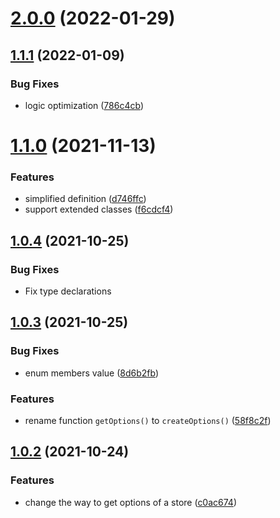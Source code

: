 # [2.0.0](https://github.com/Zolyn/pinia-class-transformer/compare/v1.1.1...v2.0.0) (2022-01-29)

## [1.1.1](https://github.com/Zolyn/pinia-store-decorators/compare/v1.1.0...v1.1.1) (2022-01-09)

### Bug Fixes

-   logic optimization ([786c4cb](https://github.com/Zolyn/pinia-store-decorators/commit/786c4cbe2ba0c224696bb435857e202f96852df8))

# [1.1.0](https://github.com/Zolyn/pinia-store-decorators/compare/v1.0.4...v1.1.0) (2021-11-13)

### Features

-   simplified definition ([d746ffc](https://github.com/Zolyn/pinia-store-decorators/commit/d746ffcca680f84b51982bd4b0fe85e71b763bc3))
-   support extended classes ([f6cdcf4](https://github.com/Zolyn/pinia-store-decorators/commit/f6cdcf49680b2aec2711f9f72deb928b5a46f0a2))

## [1.0.4](https://github.com/Zolyn/pinia-store-decorators/compare/v1.0.2...v1.0.4) (2021-10-25)

### Bug Fixes

-   Fix type declarations

## [1.0.3](https://github.com/Zolyn/pinia-store-decorators/compare/v1.0.2...v1.0.3) (2021-10-25)

### Bug Fixes

-   enum members value ([8d6b2fb](https://github.com/Zolyn/pinia-store-decorators/commit/8d6b2fb4a11faacfa47096385d4c6c676f139eaa))

### Features

-   rename function `getOptions()` to `createOptions()` ([58f8c2f](https://github.com/Zolyn/pinia-store-decorators/commit/58f8c2fdf5e1947a272a983b5ede23ea46eb7f33))

## [1.0.2](https://github.com/Zolyn/pinia-store-decorators/compare/v1.0.1...v1.0.2) (2021-10-24)

### Features

-   change the way to get options of a store ([c0ac674](https://github.com/Zolyn/pinia-store-decorators/commit/c0ac6746ea161bcf2d4af9050cee9cc4fe2d1b1c))
